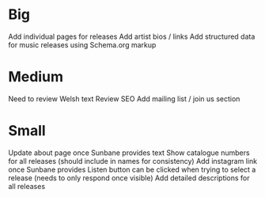 # Big
Add individual pages for releases
Add artist bios / links
Add structured data for music releases using Schema.org markup

# Medium
Need to review Welsh text
Review SEO
Add mailing list / join us section

# Small
Update about page once Sunbane provides text
Show catalogue numbers for all releases (should include in names for consistency)
Add instagram link once Sunbane provides
Listen button can be clicked when trying to select a release (needs to only respond once visible) 
Add detailed descriptions for all releases
